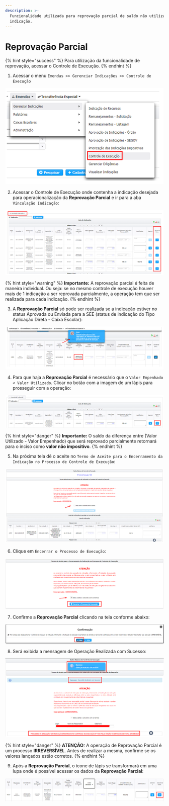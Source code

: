 ```yaml
---
description: >-
  Funcionalidade utilizada para reprovação parcial de saldo não utilizado da
  indicação.
---
```


# Reprovação Parcial

{% hint style="success" %}
Para utilização da funcionalidade de reprovação, acessar o Controle de Execução.
{% endhint %}

1. Acessar o menu `Emendas >> Gerenciar Indicações >> Controle de Execução`

![](../.gitbook/assets/image%20%28366%29.png)

2. Acessar o Controle de Execução onde contenha a indicação desejada para operacionalização da **Reprovação Parcial** e ir para a aba `Vinculação Indicação`:

![](../.gitbook/assets/image%20%28370%29.png)

{% hint style="warning" %}
**Importante:** A reprovação parcial é feita de maneira individual. Ou seja: se no mesmo controle de execução houver mais de 1 indicação a ser reprovada parcialmente, a operação tem que ser realizada para cada indicação.
{% endhint %}

3. A **Reprovação Parcial** só pode ser realizada se a indicação estiver no status Aprovada ou Enviada para a SEE \(status de indicação do Tipo Aplicação Direta - Caixa Escolar\):

![](../.gitbook/assets/image%20%28368%29.png)

4. Para que haja a **Reprovação Parcial** é necessário que o `Valor Empenhado < Valor Utilizado`.  Clicar no botão com a imagem de um lápis para prosseguir com a operação: 

![](../.gitbook/assets/image%20%28364%29.png)

{% hint style="danger" %}
**Importante:** O saldo da diferença entre \(Valor Utilizado - Valor Empenhado\) que será reprovado parcialmente retornará para o inciso como **valor não impositivo**.
{% endhint %}

5. Na próxima tela dê o aceite no `Termo de Aceite para o Encerramento da Indicação no Processo de Controle de Execução`:

![](../.gitbook/assets/image%20%28369%29.png)

6. Clique em `Encerrar o Processo de Execução`:

![](../.gitbook/assets/image%20%28371%29.png)

7. Confirme a **Reprovação Parcial** clicando na tela conforme abaixo:

![](../.gitbook/assets/image%20%28367%29.png)

8. Será exibida a mensagem de Operação Realizada com Sucesso:

![](../.gitbook/assets/image%20%28363%29.png)

{% hint style="danger" %}
**ATENÇÃO:** A operação de Reprovação Parcial é um processo **IRREVERSÍVEL**. Antes de realizar a mesma, confirme se os valores lançados estão corretos.
{% endhint %}

9. Após a **Reprovação Parcial**, o ícone de lápis se transformará em uma lupa onde é possível acessar os dados da **Reprovação Parcial**:

![](../.gitbook/assets/image%20%28365%29.png)

